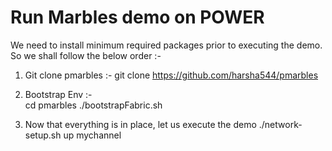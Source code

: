 # Run Marbles demo on POWER

We need to install minimum required packages prior to executing the demo. So we shall follow the below order :-

1) Git clone pmarbles :- 
   git clone https://github.com/harsha544/pmarbles

2) Bootstrap Env :-      
   cd pmarbles
   ./bootstrapFabric.sh

3) Now that everything is in place, let us execute the demo
   ./network-setup.sh up mychannel
